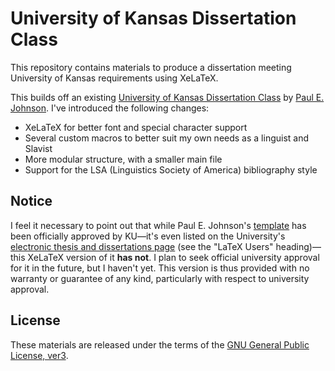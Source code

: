 # University of Kansas Dissertation Class

This repository contains materials to produce a dissertation meeting
University of Kansas requirements using XeLaTeX.

This builds off an existing [University of Kansas Dissertation Class][KUThesis]
by [Paul E. Johnson][PaulJohnson]. I've introduced the following
changes:

* XeLaTeX for better font and special character support
* Several custom macros to better suit my own needs as a linguist and Slavist
* More modular structure, with a smaller main file
* Support for the LSA (Linguistics Society of America) bibliography style

## Notice

I feel it necessary to point out that while Paul E. Johnson's
[template][KUThesis] has been officially approved by KU—it's even
listed on the University's
[electronic thesis and dissertations page][thesispage] (see the "LaTeX
Users" heading)—this XeLaTeX version of it **has not**. I plan to seek
official university approval for it in the future, but I haven't
yet. This version is thus provided with no warranty or guarantee of
any kind, particularly with respect to university approval.

## License

These materials are released under the terms of the
[GNU General Public License, ver3][GPLv3].

[KUThesis]: http://pj.freefaculty.org/guides/Computing-HOWTO/KU-thesis/
[PaulJohnson]: http://kups.ku.edu/paul-e-johnson
[GPLv3]: https://www.gnu.org/copyleft/gpl.html
[thesispage]: http://graduate.ku.edu/etd-formatting-and-working-multimedia-files
